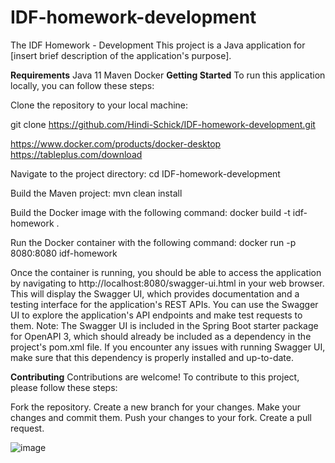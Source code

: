 # IDF-homework-development
The IDF Homework - Development
This project is a Java application for [insert brief description of the application's purpose].

**Requirements**
Java 11
Maven
Docker
**Getting Started**
To run this application locally, you can follow these steps:

Clone the repository to your local machine:

git clone https://github.com/Hindi-Schick/IDF-homework-development.git

https://www.docker.com/products/docker-desktop
https://tableplus.com/download

Navigate to the project directory:
cd IDF-homework-development

Build the Maven project:
mvn clean install

Build the Docker image with the following command:
docker build -t idf-homework .

Run the Docker container with the following command:
docker run -p 8080:8080 idf-homework

Once the container is running, you should be able to access the application by navigating to http://localhost:8080/swagger-ui.html in your web browser.
This will display the Swagger UI, which provides documentation and a testing interface for the application's REST APIs.
You can use the Swagger UI to explore the application's API endpoints and make test requests to them.
Note: The Swagger UI is included in the Spring Boot starter package for OpenAPI 3, which should already be included as a dependency in the project's pom.xml file. 
If you encounter any issues with running Swagger UI, make sure that this dependency is properly installed and up-to-date.


**Contributing**
Contributions are welcome! To contribute to this project, please follow these steps:

Fork the repository.
Create a new branch for your changes.
Make your changes and commit them.
Push your changes to your fork.
Create a pull request.

![image](https://github.com/Hindi-Schick/IDF-homework-development/assets/117584595/6f8840f1-4e29-4484-896c-949d599a48b8)

